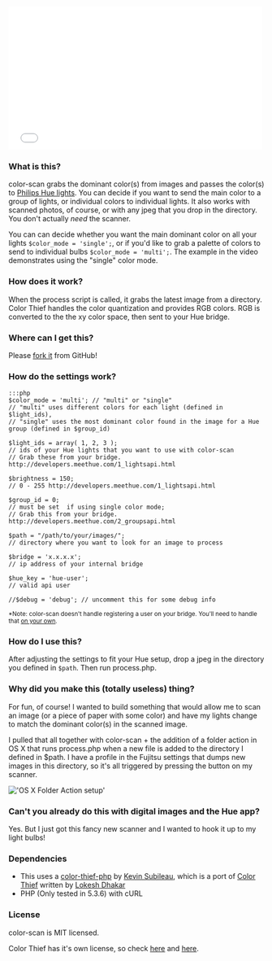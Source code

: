 <iframe src="//player.vimeo.com/video/79212881?title=0&amp;byline=0&amp;portrait=0" width="500" height="281" frameborder="0" webkitallowfullscreen mozallowfullscreen allowfullscreen></iframe>

### What is this?

color-scan grabs the dominant color(s) from images and passes the color(s) to [Philips Hue lights](https://www.meethue.com/en-US). You can decide if you want to send the main color to a group of lights, or individual colors to individual lights. It also works with scanned photos, of course, or with any jpeg that you drop in the directory. You don't actually _need_ the scanner.

You can can decide whether you want the main dominant color on all your lights `$color_mode = 'single';`, or if you'd like to grab a palette of colors to send to individual bulbs `$color_mode = 'multi';`. The example in the video demonstrates using the "single" color mode.

### How does it work?

When the process script is called, it grabs the latest image from a directory. Color Thief handles the color quantization and provides RGB colors. RGB is converted to the the xy color space, then sent to your Hue bridge.

### Where can I get this?

Please [fork it](https://github.com/alexpgates/color-scan) from GitHub!

### How do the settings work?

    :::php
    $color_mode = 'multi'; // "multi" or "single"
    // "multi" uses different colors for each light (defined in $light_ids), 
    // "single" uses the most dominant color found in the image for a Hue group (defined in $group_id)

    $light_ids = array( 1, 2, 3 ); 
    // ids of your Hue lights that you want to use with color-scan
    // Grab these from your bridge. http://developers.meethue.com/1_lightsapi.html

    $brightness = 150;
    // 0 - 255 http://developers.meethue.com/1_lightsapi.html

    $group_id = 0; 
    // must be set  if using single color mode;
    // Grab this from your bridge. http://developers.meethue.com/2_groupsapi.html

    $path = "/path/to/your/images/";
    // directory where you want to look for an image to process

    $bridge = 'x.x.x.x'; 
    // ip address of your internal bridge

    $hue_key = 'hue-user'; 
    // valid api user

    //$debug = 'debug'; // uncomment this for some debug info

<small>*Note: color-scan doesn't handle registering a user on your bridge. You'll need to handle that [on your own](http://developers.meethue.com/4_configurationapi.html).</small>

### How do I use this?

After adjusting the settings to fit your Hue setup, drop a jpeg in the directory you defined in `$path`. Then run process.php.

### Why did you make this (totally useless) thing?

For fun, of course! I wanted to build something that would allow me to scan an image (or a piece of paper with some color) and have my lights change to match the dominant color(s) in the scanned image.

I pulled that all together with color-scan + the addition of a folder action in OS X that runs process.php when a new file is added to the directory I defined in $path. I have a profile in the Fujitsu settings that dumps new images in this directory, so it's all triggered by pressing the button on my scanner.

!['OS X Folder Action setup'](https://dl.dropboxusercontent.com/u/2227623/blog-images/XNMDVF-Screen_Shot_2013-11-22_at_3.03.28_PM.png)

### Can't you already do this with digital images and the Hue app?

Yes. But I just got this fancy new scanner and I wanted to hook it up to my light bulbs!

### Dependencies

- This uses a [color-thief-php](https://github.com/ksubileau/color-thief-php) by [Kevin Subileau](http://kevinsubileau.fr), which is a port of [Color Thief](https://github.com/lokesh/color-thief, "Color Thief") written by [Lokesh Dhakar](http://lokeshdhakar.com/)
- PHP (Only tested in 5.3.6) with cURL


### License

color-scan is MIT licensed.

Color Thief has it's own license, so check [here](https://github.com/lokesh/color-thief) and [here](https://github.com/ksubileau/color-thief-php).